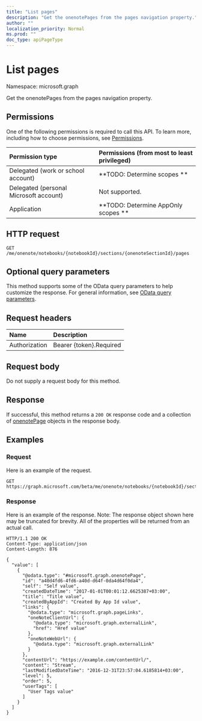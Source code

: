 ```yaml
---
title: "List pages"
description: "Get the onenotePages from the pages navigation property."
author: ""
localization_priority: Normal
ms.prod: ""
doc_type: apiPageType
---
```


# List pages

Namespace: microsoft.graph

Get the onenotePages from the pages navigation property.

## Permissions
One of the following permissions is required to call this API. To learn more, including how to choose permissions, see [Permissions](/concepts/permissions-reference.md).

|Permission type|Permissions (from most to least privileged)|
|:---|:---|
|Delegated (work or school account)|**TODO: Determine scopes **|
|Delegated (personal Microsoft account)|Not supported.|
|Application|**TODO: Determine AppOnly scopes **|

## HTTP request
<!-- {
  "blockType": "ignored"
}
-->
``` http
GET /me/onenote/notebooks/{notebookId}/sections/{onenoteSectionId}/pages
```

## Optional query parameters
This method supports some of the OData query parameters to help customize the response. For general information, see [OData query parameters](/graph/query-parameters).

## Request headers
|Name|Description|
|:---|:---|
|Authorization|Bearer {token}.Required|

## Request body
Do not supply a request body for this method.

## Response
If successful, this method returns a `200 OK` response code and a collection of [onenotePage](../resources/onenotepage.md) objects in the response body.

## Examples

### Request
Here is an example of the request.
<!-- {
  "blockType": "request",
  "name": "get_onenotepage"
}
-->
``` http
GET https://graph.microsoft.com/beta/me/onenote/notebooks/{notebookId}/sections/{onenoteSectionId}/pages
```

### Response
Here is an example of the response. Note: The response object shown here may be truncated for brevity. All of the properties will be returned from an actual call.
<!-- {
  "blockType": "response",
  "truncated": true,
  "@odata.type": "collection(microsoft.graph.onenotepage)"
}
-->
``` http
HTTP/1.1 200 OK
Content-Type: application/json
Content-Length: 876

{
  "value": [
    {
      "@odata.type": "#microsoft.graph.onenotePage",
      "id": "a40d4fd6-4fd6-a40d-d64f-0da4d64f0da4",
      "self": "Self value",
      "createdDateTime": "2017-01-01T00:01:12.6625387+03:00",
      "title": "Title value",
      "createdByAppId": "Created By App Id value",
      "links": {
        "@odata.type": "microsoft.graph.pageLinks",
        "oneNoteClientUrl": {
          "@odata.type": "microsoft.graph.externalLink",
          "href": "Href value"
        },
        "oneNoteWebUrl": {
          "@odata.type": "microsoft.graph.externalLink"
        }
      },
      "contentUrl": "https://example.com/contentUrl/",
      "content": "Stream",
      "lastModifiedDateTime": "2016-12-31T23:57:04.6185814+03:00",
      "level": 5,
      "order": 5,
      "userTags": [
        "User Tags value"
      ]
    }
  ]
}
```

